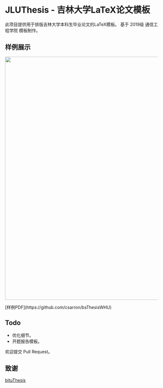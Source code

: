 # JLUThesis - 吉林大学LaTeX论文模板
此项目提供用于排版吉林大学本科生毕业论文的LaTeX模板。
基于 2019级 通信工程学院 模板制作。

## 样例展示
<p align = "center">
  <img src="https://user-images.githubusercontent.com/5097752/55679059-f250d300-5936-11e9-8dfe-937a64a0c6bf.png" width="800px">
</p>
[样例PDF](https://github.com/csarron/bsThesisWHU)

## Todo
- 优化细节。
- 开题报告模板。

欢迎提交 Pull Request。

## 致谢
[bjtuThesis](https://github.com/csarron/bsThesisWHU)